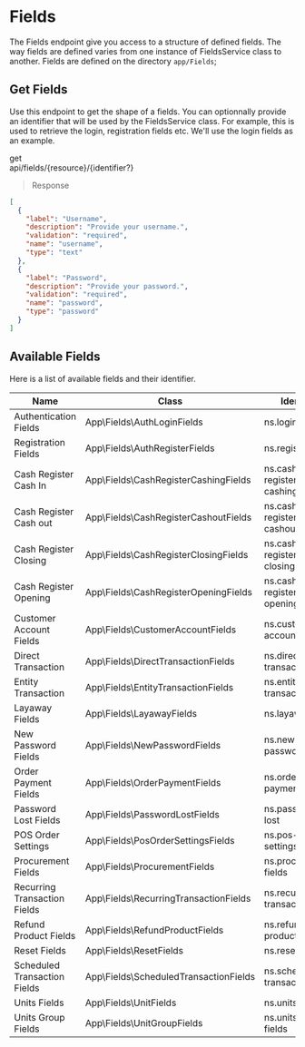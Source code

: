# Fields

The Fields endpoint give you access to a structure of defined fields. The way fields are defined varies from one instance of FieldsService class to another. Fields are defined on the directory `app/Fields`;

## Get Fields

Use this endpoint to get the shape of a fields. You can optionnally provide an identifier that will be used by the FieldsService class. For example, this is used to retrieve the login, registration fields etc. We'll use the login fields as an example.

<div class="endpoint">
    <div>
        <div class="method get">get</div>
        <div class="path">api/fields/{resource}/{identifier?}</div>
    </div>
</div>

> Response 

```json
[
  {
    "label": "Username",
    "description": "Provide your username.",
    "validation": "required",
    "name": "username",
    "type": "text"
  },
  {
    "label": "Password",
    "description": "Provide your password.",
    "validation": "required",
    "name": "password",
    "type": "password"
  }
]
```

## Available Fields

Here is a list of available fields and their identifier.

| Name    | Class | Identifier |
| ------- | ----- | ---------- |
| Authentication Fields | App\Fields\AuthLoginFields | ns.login |
| Registration Fields | App\Fields\AuthRegisterFields | ns.register |
| Cash Register Cash In | App\Fields\CashRegisterCashingFields | ns.cash-registers-cashing |
| Cash Register Cash out | App\Fields\CashRegisterCashoutFields | ns.cash-registers-cashout |
| Cash Register Closing | App\Fields\CashRegisterClosingFields | ns.cash-registers-closing |
| Cash Register Opening | App\Fields\CashRegisterOpeningFields | ns.cash-registers-opening |
| Customer Account Fields | App\Fields\CustomerAccountFields | ns.customers-account |
| Direct Transaction | App\Fields\DirectTransactionFields | ns.direct-transaction |
| Entity Transaction | App\Fields\EntityTransactionFields | ns.entity-transaction |
| Layaway Fields | App\Fields\LayawayFields | ns.layaway |
| New Password Fields | App\Fields\NewPasswordFields | ns.new-password |
| Order Payment Fields | App\Fields\OrderPaymentFields | ns.order-payments |
| Password Lost Fields | App\Fields\PasswordLostFields | ns.password-lost |
| POS Order Settings | App\Fields\PosOrderSettingsFields | ns.pos-order-settings |
| Procurement Fields | App\Fields\ProcurementFields | ns.procurement-fields |
| Recurring Transaction Fields | App\Fields\RecurringTransactionFields | ns.recurring-transaction |
| Refund Product Fields | App\Fields\RefundProductFields | ns.refund-product |
| Reset Fields | App\Fields\ResetFields | ns.reset |
| Scheduled Transaction Fields | App\Fields\ScheduledTransactionFields | ns.scheduled-transaction |
| Units Fields | App\Fields\UnitFields | ns.units-fields |
| Units Group Fields | App\Fields\UnitGroupFields | ns.units-group-fields |
